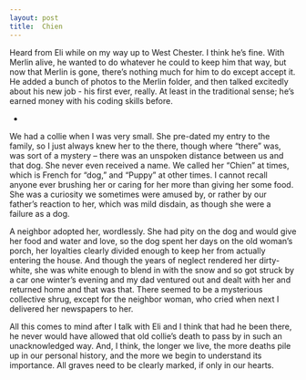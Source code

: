 ```yaml
---
layout: post
title:  Chien
---
```

Heard from Eli while on my way up to West Chester. I think he’s fine. With Merlin alive, he wanted to do whatever he could to keep him that way, but now that Merlin is gone, there’s nothing much for him to do except accept it. He added a bunch of photos to the Merlin folder, and then talked excitedly about his new job - his first ever, really. At least in the traditional sense; he’s earned money with his coding skills before. 

+

We had a collie when I was very small. She pre-dated my entry to the family, so I just always knew her to the there, though where “there” was, was sort of a mystery – there was an unspoken distance between us and that dog. She never even received a name. We called her “Chien” at times, which is French for “dog,” and “Puppy” at other times. I cannot recall anyone ever brushing her or caring for her more than giving her some food. She was a curiosity we sometimes were amused by, or rather by our father’s reaction to her, which was mild disdain, as though she were a failure as a dog.

A neighbor adopted her, wordlessly. She had pity on the dog and would give her food and water and love, so the dog spent her days on the old woman’s porch, her loyalties clearly divided enough to keep her from actually entering the house. And though the years of neglect rendered her dirty-white, she was white enough to blend in with the snow and so got struck by a car one winter’s evening and my dad ventured out and dealt with her and returned home and that was that. There seemed to be a mysterious collective shrug, except for the neighbor woman, who cried when next I delivered her newspapers to her.

All this comes to mind after I talk with Eli and I think that had he been there, he never would have allowed that old collie’s death to pass by in such an unacknowledged way. And, I think, the longer we live, the more deaths pile up in our personal history, and the more we begin to understand its importance. All graves need to be clearly marked, if only in our hearts. 

